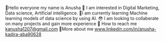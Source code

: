 👧Hello everyone my name is Anusha
🥳 I am interested in Digital Marketing, Data science, Artificial intelligence.
👻I am currently learning Machine learning models of data science by using AI.
😳 I am looking to collaberate on many projects and gain more experience
📧 How to reach me kanusha1207@gmail.com
 🦋More about me www.linkedin.com/in/anusha-kadira-aba90628
